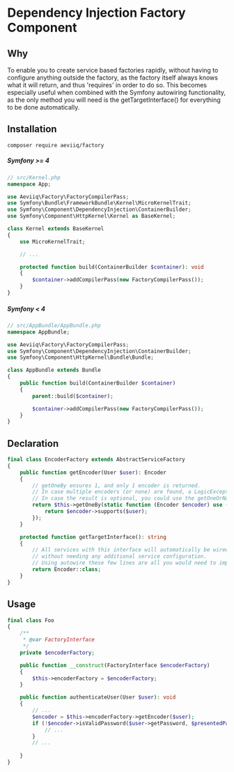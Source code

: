 # Dependency Injection Factory Component

## Why
To enable you to create service based factories rapidly, without having to configure
anything outside the factory, as the factory itself always knows what it will return, and thus 'requires' in order to do so. This becomes especially useful when combined with the Symfony autowiring functionality, as the only method you will need is the getTargetInterface() for everything to be done automatically.

## Installation
```
composer require aeviiq/factory
```
##### Symfony >= 4
```php
// src/Kernel.php
namespace App;

use Aeviiq\Factory\FactoryCompilerPass;
use Symfony\Bundle\FrameworkBundle\Kernel\MicroKernelTrait;
use Symfony\Component\DependencyInjection\ContainerBuilder;
use Symfony\Component\HttpKernel\Kernel as BaseKernel;

class Kernel extends BaseKernel
{
    use MicroKernelTrait;

    // ...

    protected function build(ContainerBuilder $container): void
    {
        $container->addCompilerPass(new FactoryCompilerPass());
    }
}
```

##### Symfony < 4
```php
// src/AppBundle/AppBundle.php
namespace AppBundle;

use Aeviiq\Factory\FactoryCompilerPass;
use Symfony\Component\DependencyInjection\ContainerBuilder;
use Symfony\Component\HttpKernel\Bundle\Bundle;

class AppBundle extends Bundle
{
    public function build(ContainerBuilder $container)
    {
        parent::build($container);

        $container->addCompilerPass(new FactoryCompilerPass());
    }
}
```

## Declaration
```php
final class EncoderFactory extends AbstractServiceFactory
{
    public function getEncoder(User $user): Encoder
    {
        // getOneBy ensures 1, and only 1 encoder is returned. 
        // In case multiple encoders (or none) are found, a LogicException will be thrown.
        // In case the result is optional, you could use the getOneOrNullBy().
        return $this->getOneBy(static function (Encoder $encoder) use ($user) {
            return $encoder->supports($user);
        });
    }

    protected function getTargetInterface(): string
    {
        // All services with this interface will automatically be wired to the factory 
        // without needing any additional service configuration.
        // Using autowire these few lines are all you would need to implement your factory.
        return Encoder::class;
    }
}
```

## Usage
```php
final class Foo
{
    /**
     * @var FactoryInterface
     */
    private $encoderFactory;

    public function __construct(FactoryInterface $encoderFactory)
    {
        $this->encoderFactory = $encoderFactory;
    }

    public function authenticateUser(User $user): void
    {
        // ...
        $encoder = $this->encoderFactory->getEncoder($user);
        if (!$encoder->isValidPassword($user->getPassword, $presentedPassword, $user->getSalt())) {
            // ...
        }
        // ...
        
    }
}
```
